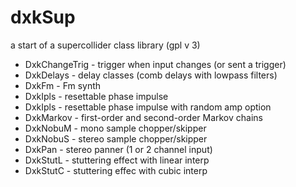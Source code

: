 # dxkSup
a start of a supercollider class library (gpl v 3)

- DxkChangeTrig - trigger when input changes (or sent a trigger)
- DxkDelays - delay classes (comb delays with lowpass filters)
- DxkFm - Fm synth
- DxkIpls - resettable phase impulse
- DxkIpls - resettable phase impulse with random amp option
- DxkMarkov - first-order and second-order Markov chains
- DxkNobuM - mono sample chopper/skipper
- DxkNobuS - stereo sample chopper/skipper
- DxkPan - stereo panner (1 or 2 channel input)
- DxkStutL - stuttering effect with linear interp
- DxkStutC - stuttering effec with cubic interp

